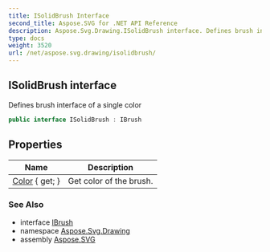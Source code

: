 ```yaml
---
title: ISolidBrush Interface
second_title: Aspose.SVG for .NET API Reference
description: Aspose.Svg.Drawing.ISolidBrush interface. Defines brush interface of a single color
type: docs
weight: 3520
url: /net/aspose.svg.drawing/isolidbrush/
---
```

## ISolidBrush interface

Defines brush interface of a single color

```csharp
public interface ISolidBrush : IBrush
```

## Properties

| Name | Description |
| --- | --- |
| [Color](../../aspose.svg.drawing/isolidbrush/color/) { get; } | Get color of the brush. |

### See Also

* interface [IBrush](../ibrush/)
* namespace [Aspose.Svg.Drawing](../../aspose.svg.drawing/)
* assembly [Aspose.SVG](../../)
